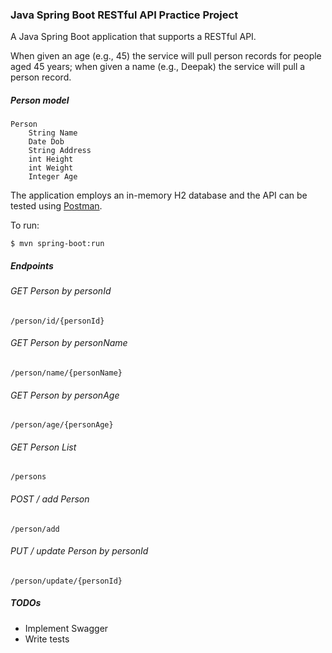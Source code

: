 ### Java Spring Boot RESTful API Practice Project

A Java Spring Boot application that supports a RESTful API. 

When given an age (e.g., 45) the service will pull person records for people aged 45 years; when given a name (e.g., Deepak) the service will pull a person record.  

##### Person model

    Person
        String Name
        Date Dob
        String Address
        int Height
        int Weight
        Integer Age

The application employs an in-memory H2 database and the API can be tested using [Postman](https://www.getpostman.com/).

To run:

``$ mvn spring-boot:run``

##### Endpoints
###### GET Person by personId
    /person/id/{personId}
    
###### GET Person by personName
    /person/name/{personName}
    
###### GET Person by personAge
    /person/age/{personAge}
    
###### GET Person List
    /persons
    
###### POST / add Person
    /person/add
    
###### PUT / update Person by personId
    /person/update/{personId}
    
##### TODOs

* Implement Swagger
* Write tests
